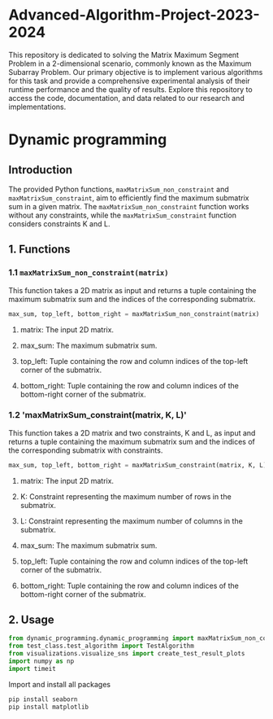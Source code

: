 # Advanced-Algorithm-Project-2023-2024
This repository is dedicated to solving the Matrix Maximum Segment Problem in a 2-dimensional scenario, commonly known as the Maximum Subarray Problem. Our primary objective is to implement various algorithms for this task and provide a comprehensive experimental analysis of their runtime performance and the quality of results. Explore this repository to access the code, documentation, and data related to our research and implementations.

# Dynamic programming 

## Introduction

The provided Python functions, `maxMatrixSum_non_constraint` and `maxMatrixSum_constraint`, aim to efficiently find the maximum submatrix sum in a given matrix. The `maxMatrixSum_non_constraint` function works without any constraints, while the `maxMatrixSum_constraint` function considers constraints K and L.

## 1. Functions

### 1.1  `maxMatrixSum_non_constraint(matrix)`

This function takes a 2D matrix as input and returns a tuple containing the maximum submatrix sum and the indices of the corresponding submatrix.

```python
max_sum, top_left, bottom_right = maxMatrixSum_non_constraint(matrix)
```

1. matrix: The input 2D matrix.

2. max_sum: The maximum submatrix sum.

3. top_left: Tuple containing the row and column indices of the top-left corner of the submatrix.

4. bottom_right: Tuple containing the row and column indices of the bottom-right corner of the submatrix.

### 1.2 'maxMatrixSum_constraint(matrix, K, L)'
This function takes a 2D matrix and two constraints, K and L, as input and returns a tuple containing the maximum submatrix sum and the indices of the corresponding submatrix with constraints.

```python
max_sum, top_left, bottom_right = maxMatrixSum_constraint(matrix, K, L)
```

1. matrix: The input 2D matrix.

2. K: Constraint representing the maximum number of rows in the submatrix.

3. L: Constraint representing the maximum number of columns in the submatrix.

4. max_sum: The maximum submatrix sum.

5. top_left: Tuple containing the row and column indices of the top-left corner of the submatrix.

6. bottom_right: Tuple containing the row and column indices of the bottom-right corner of the submatrix.

## 2. Usage 

```python
from dynamic_programming.dynamic_programming import maxMatrixSum_non_constraint,maxMatrixSum_constraint
from test_class.test_algorithm import TestAlgorithm
from visualizations.visualize_sns import create_test_result_plots
import numpy as np
import timeit
```
 
 Import and install all packages

```python
pip install seaborn
pip install matplotlib
```


